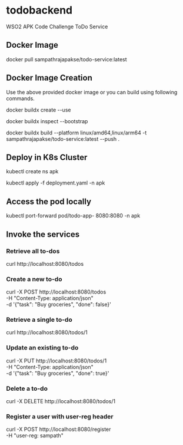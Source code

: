 # todobackend
WSO2 APK Code Challenge ToDo Service 

## Docker Image

docker pull sampathrajapakse/todo-service:latest

## Docker Image Creation

Use the above provided docker image or you can build using following commands.

docker buildx create --use

docker buildx inspect --bootstrap

docker buildx build --platform linux/amd64,linux/arm64 -t sampathrajapakse/todo-service:latest --push .

## Deploy in K8s Cluster

kubectl create ns apk

kubectl apply -f deployment.yaml -n apk

## Access the pod locally

kubectl port-forward pod/todo-app-<random-id> 8080:8080 -n apk

## Invoke the services

### Retrieve all to-dos

curl http://localhost:8080/todos

### Create a new to-do

curl -X POST http://localhost:8080/todos \
-H "Content-Type: application/json" \
-d '{"task": "Buy groceries", "done": false}'

### Retrieve a single to-do

curl http://localhost:8080/todos/1

### Update an existing to-do

curl -X PUT http://localhost:8080/todos/1 \
-H "Content-Type: application/json" \
-d '{"task": "Buy groceries", "done": true}'

### Delete a to-do

curl -X DELETE http://localhost:8080/todos/1

### Register a user with user-reg header

curl -X POST http://localhost:8080/register \
-H "user-reg: sampath"

